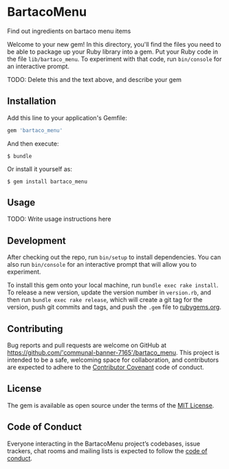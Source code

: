 # BartacoMenu

Find out ingredients on bartaco menu items

Welcome to your new gem! In this directory, you'll find the files you need to be able to package up your Ruby library into a gem. Put your Ruby code in the file `lib/bartaco_menu`. To experiment with that code, run `bin/console` for an interactive prompt.

TODO: Delete this and the text above, and describe your gem

## Installation

Add this line to your application's Gemfile:

```ruby
gem 'bartaco_menu'
```

And then execute:

    $ bundle

Or install it yourself as:

    $ gem install bartaco_menu

## Usage

TODO: Write usage instructions here

## Development

After checking out the repo, run `bin/setup` to install dependencies. You can also run `bin/console` for an interactive prompt that will allow you to experiment.

To install this gem onto your local machine, run `bundle exec rake install`. To release a new version, update the version number in `version.rb`, and then run `bundle exec rake release`, which will create a git tag for the version, push git commits and tags, and push the `.gem` file to [rubygems.org](https://rubygems.org).

## Contributing

Bug reports and pull requests are welcome on GitHub at https://github.com/'communal-banner-7165'/bartaco_menu. This project is intended to be a safe, welcoming space for collaboration, and contributors are expected to adhere to the [Contributor Covenant](http://contributor-covenant.org) code of conduct.

## License

The gem is available as open source under the terms of the [MIT License](https://opensource.org/licenses/MIT).

## Code of Conduct

Everyone interacting in the BartacoMenu project’s codebases, issue trackers, chat rooms and mailing lists is expected to follow the [code of conduct](https://github.com/'communal-banner-7165'/bartaco_menu/blob/master/CODE_OF_CONDUCT.md).
